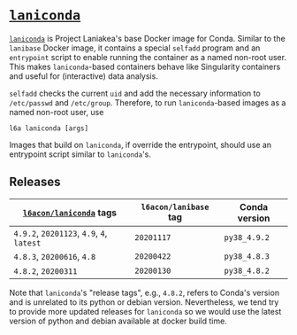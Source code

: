 # [`laniconda`][1]

[`laniconda`][1] is Project Laniakea's base Docker image for Conda.
Similar to the `lanibase` Docker image, it contains a special
`selfadd` program and an `entrypoint` script to enable running the
container as a named non-root user.
This makes `laniconda`-based containers behave like Singularity
containers and useful for (interactive) data analysis.

`selfadd` checks the current `uid` and add the necessary information
to `/etc/passwd` and `/etc/group`.
Therefore, to run `laniconda`-based images as a named non-root user,
use

    l6a laniconda [args]

Images that build on `laniconda`, if override the entrypoint, should
use an entrypoint script similar to `laniconda`'s.

## Releases

[`l6acon/laniconda`][1] tags | `l6acon/lanibase` tag | Conda version
--- | --- | ---
`4.9.2`, `20201123`, `4.9`, `4`, `latest` | `20201117` | `py38_4.9.2`
`4.8.3`, `20200616`, `4.8`                | `20200422` | `py38_4.8.3`
`4.8.2`, `20200311`                       | `20200130` | `py38_4.8.2`

Note that `laniconda`'s "release tags", e.g., `4.8.2`, refers to
Conda's version and is unrelated to its python or debian version.
Nevertheless, we tend try to provide more updated releases for
`laniconda` so we would use the latest version of python and debian
available at docker build time.

[1]: https://hub.docker.com/repository/docker/l6acon/laniconda
